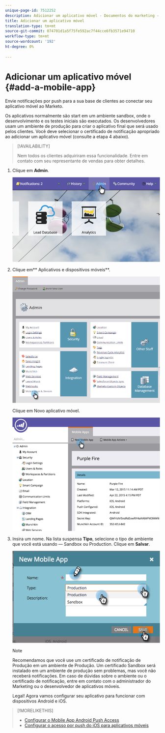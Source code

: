 ```yaml
---
unique-page-id: 7512252
description: Adicionar um aplicativo móvel - Documentos do marketing - Documentação do produto
title: Adicionar um aplicativo móvel
translation-type: tm+mt
source-git-commit: 074701d1a5f75fe592ac7f44cce6fb3571e94710
workflow-type: tm+mt
source-wordcount: '192'
ht-degree: 0%

---
```



# Adicionar um aplicativo móvel {#add-a-mobile-app}

Envie notificações por push para a sua base de clientes ao conectar seu aplicativo móvel ao Marketo.

Os aplicativos normalmente são start em um ambiente sandbox, onde o desenvolvimento e os testes iniciais são executados. Os desenvolvedores usam um ambiente de produção para criar o aplicativo final que será usado pelos clientes. Você deve selecionar o certificado de notificação apropriado ao adicionar um aplicativo móvel (consulte a etapa 4 abaixo).

>[!AVAILABILITY]
>
>
>Nem todos os clientes adquiriram essa funcionalidade. Entre em contato com seu representante de vendas para obter detalhes.

1. Clique em **Admin**.

   ![](assets/image2015-4-22-16-3a12-3a32.png)

1. Clique em** Aplicativos e dispositivos móveis**.

   ![](assets/image2016-1-12-15-3a42-3a30.png)

   Clique em Novo aplicativo móvel.

   ![](assets/image2015-4-22-16-3a17-3a15.png)

1. Insira um nome. Na lista suspensa **Tipo**, selecione o tipo de ambiente que você está usando — Sandbox ou Production. Clique em **Salvar**.

   ![](assets/image2015-11-18-15-3a52-3a15.png)

   >[!NOTE]
   >
   >Recomendamos que você use um certificado de notificação de Produção em um ambiente de Produção. Um certificado Sandbox será instalado em um ambiente de produção sem problemas, mas você não receberá notificações. Em caso de dúvidas sobre o ambiente ou o certificado de notificação, entre em contato com o administrador do Marketing ou o desenvolvedor de aplicativos móveis.

   Legal! Agora vamos configurar seu aplicativo para funcionar com dispositivos Android e iOS.

>[!MORELIKETHIS]
>
>* [Configurar o Mobile App Android Push Access](configure-mobile-app-android-push-access.md)
>* [Configurar o acesso por push do iOS para aplicativos móveis](configure-mobile-app-ios-push-access.md)

>



